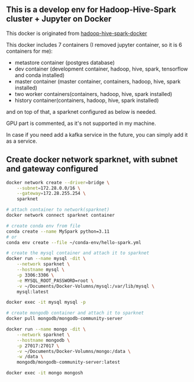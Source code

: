 ## This is a develop env for Hadoop-Hive-Spark cluster + Jupyter on Docker

This docker is originated from [hadoop-hive-spark-docker](https://github.com/myamafuj/hadoop-hive-spark-docker)

This docker includes 7 containers (I removed jupyter container, so it is 6 containers for me):

- metastore container (postgres database)
- dev container (development container, hadoop, hive, spark, tensorflow and conda installed)
- master container (master container, containers, hadoop, hive, spark installed)
- two worker containers(containers, hadoop, hive, spark installed)
- history container(containers, hadoop, hive, spark installed)

and on top of that, a sparknet configured as below is needed. 

GPU part is commented, as it's not supported in my machine.

In case if you need add a kafka service in the future, you can simply add it as a service.

## Create docker network sparknet, with subnet and gateway configured

```sh
docker network create --driver=bridge \
    --subnet=172.28.0.0/16 \
    --gateway=172.28.255.254 \
    sparknet
```

```sh
# attach container to network(sparknet)
docker network connect sparknet container
```

```sh
# create conda env from file
conda create --name MySpark python=3.11
# or
conda env create --file ~/conda-env/hello-spark.yml
```

```sh
# create the mysql container and attach it to sparknet
docker run --name mysql -dit \
    --network sparknet \
    --hostname mysql \
    -p 3306:3306 \
    -e MYSQL_ROOT_PASSWORD=root \
    -v ~/Documents/Docker-Volumns/mysql:/var/lib/mysql \
    mysql:latest

docker exec -it mysql mysql -p
```

```sh
# create mongodb container and attach it to sparknet
docker pull mongodb/mongodb-community-server

docker run --name mongo -dit \
    --network sparknet \
    --hostname mongodb \
    -p 27017:27017 \
    -v ~/Documents/Docker-Volumns/mongo:/data \
    -w /data \
    mongodb/mongodb-community-server:latest

docker exec -it mongo mongosh
```